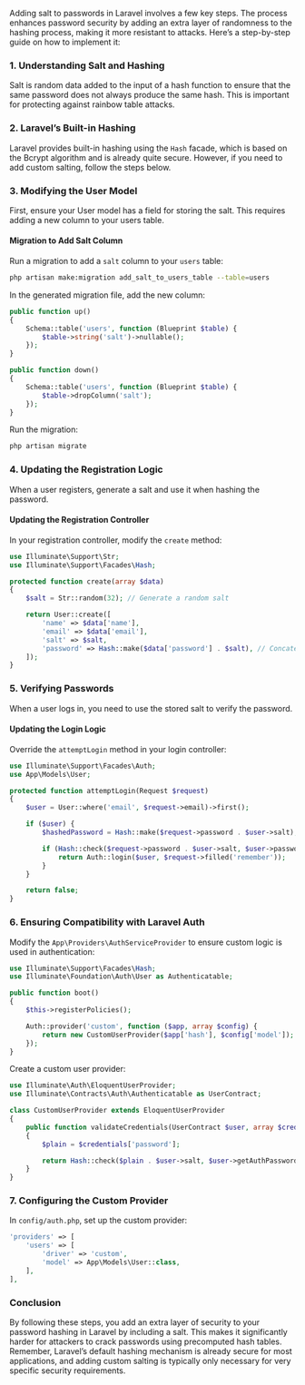 Adding salt to passwords in Laravel involves a few key steps. The process enhances password security by adding an extra layer of randomness to the hashing process, making it more resistant to attacks. Here’s a step-by-step guide on how to implement it:

### 1. Understanding Salt and Hashing
Salt is random data added to the input of a hash function to ensure that the same password does not always produce the same hash. This is important for protecting against rainbow table attacks.

### 2. Laravel’s Built-in Hashing
Laravel provides built-in hashing using the `Hash` facade, which is based on the Bcrypt algorithm and is already quite secure. However, if you need to add custom salting, follow the steps below.

### 3. Modifying the User Model
First, ensure your User model has a field for storing the salt. This requires adding a new column to your users table.

#### Migration to Add Salt Column
Run a migration to add a `salt` column to your `users` table:

```bash
php artisan make:migration add_salt_to_users_table --table=users
```

In the generated migration file, add the new column:

```php
public function up()
{
    Schema::table('users', function (Blueprint $table) {
        $table->string('salt')->nullable();
    });
}

public function down()
{
    Schema::table('users', function (Blueprint $table) {
        $table->dropColumn('salt');
    });
}
```

Run the migration:

```bash
php artisan migrate
```

### 4. Updating the Registration Logic
When a user registers, generate a salt and use it when hashing the password.

#### Updating the Registration Controller
In your registration controller, modify the `create` method:

```php
use Illuminate\Support\Str;
use Illuminate\Support\Facades\Hash;

protected function create(array $data)
{
    $salt = Str::random(32); // Generate a random salt

    return User::create([
        'name' => $data['name'],
        'email' => $data['email'],
        'salt' => $salt,
        'password' => Hash::make($data['password'] . $salt), // Concatenate salt with password
    ]);
}
```

### 5. Verifying Passwords
When a user logs in, you need to use the stored salt to verify the password.

#### Updating the Login Logic
Override the `attemptLogin` method in your login controller:

```php
use Illuminate\Support\Facades\Auth;
use App\Models\User;

protected function attemptLogin(Request $request)
{
    $user = User::where('email', $request->email)->first();

    if ($user) {
        $hashedPassword = Hash::make($request->password . $user->salt);

        if (Hash::check($request->password . $user->salt, $user->password)) {
            return Auth::login($user, $request->filled('remember'));
        }
    }

    return false;
}
```

### 6. Ensuring Compatibility with Laravel Auth
Modify the `App\Providers\AuthServiceProvider` to ensure custom logic is used in authentication:

```php
use Illuminate\Support\Facades\Hash;
use Illuminate\Foundation\Auth\User as Authenticatable;

public function boot()
{
    $this->registerPolicies();

    Auth::provider('custom', function ($app, array $config) {
        return new CustomUserProvider($app['hash'], $config['model']);
    });
}
```

Create a custom user provider:

```php
use Illuminate\Auth\EloquentUserProvider;
use Illuminate\Contracts\Auth\Authenticatable as UserContract;

class CustomUserProvider extends EloquentUserProvider
{
    public function validateCredentials(UserContract $user, array $credentials)
    {
        $plain = $credentials['password'];

        return Hash::check($plain . $user->salt, $user->getAuthPassword());
    }
}
```

### 7. Configuring the Custom Provider
In `config/auth.php`, set up the custom provider:

```php
'providers' => [
    'users' => [
        'driver' => 'custom',
        'model' => App\Models\User::class,
    ],
],
```

### Conclusion
By following these steps, you add an extra layer of security to your password hashing in Laravel by including a salt. This makes it significantly harder for attackers to crack passwords using precomputed hash tables. Remember, Laravel’s default hashing mechanism is already secure for most applications, and adding custom salting is typically only necessary for very specific security requirements.